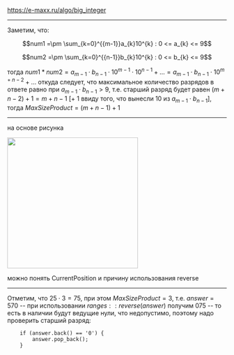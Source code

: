 https://e-maxx.ru/algo/big_integer

_____

Заметим, что:

$$num1 =\pm \sum_{k=0}^{{m-1}}a_{k}10^{k} : 0 <= a_{k} <= 9$$

$$num2 =\pm \sum_{k=0}^{{n-1}}b_{k}10^{k} : 0 <= b_{k} <= 9$$

тогда $num1 * num2 = a_{m-1} \cdot b_{n-1} \cdot 10^{m-1} \cdot 10^{n-1} + \ldots = a_{m-1} \cdot b_{n-1} \cdot 10^{m + n - 2} + \ldots$ откуда следует, что максимальное количество разрядов в ответе равно 
при $a_{m-1} \cdot b_{n-1} > 9$, т.е. старший разряд будет равен $(m + n - 2) + 1 = m + n - 1$ [+ 1 ввиду того, что вынесли 10 из $a_{m-1} \cdot b_{n-1}$], тогда $MaxSizeProduct = (m + n - 1) + 1$


_____

на основе рисунка

<img src="https://github.com/SkosMartren/useful-materials/blob/main/for_43_leetcode_1.png" width="300" height="300"/>

можно понять CurrentPosition и причину использования reverse

_____

Отметим, что $25 \cdot 3 = 75$, при этом $MaxSizeProduct = 3$, т.е. $answer = 570$ -- при использовании $ranges::reverse(answer)$ получим $075$ -- то есть в наличии будут ведущие нули, что недопустимо, поэтому надо проверить старший разряд: 

        if (answer.back() == '0') {
            answer.pop_back();
        }
